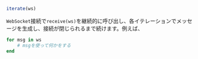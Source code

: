 ```julia
iterate(ws)
```

`WebSocket`接続で`receive(ws)`を継続的に呼び出し、各イテレーションでメッセージを生成し、接続が閉じられるまで続けます。例えば、

```julia
for msg in ws
    # msgを使って何かをする
end
```
